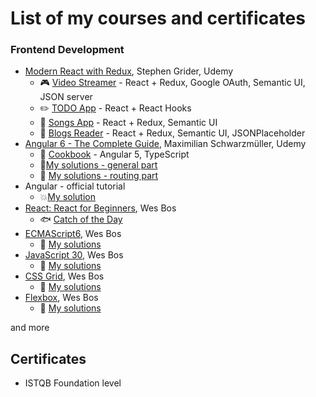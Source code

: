 # List of my courses and certificates

### Frontend Development
- [Modern React with Redux](https://www.udemy.com/share/100YAOBUAcc11bTHw=/), Stephen Grider, Udemy
   - :video_game: [Video Streamer](https://github.com/wroclawianka/video-streamer) -  React + Redux, Google OAuth, Semantic UI, JSON server
   - :pencil2: [TODO App](https://github.com/wroclawianka/react-hooks-todo-app) -  React + React Hooks
   - :musical_note: [Songs App](https://github.com/wroclawianka/songs-app) -  React + Redux, Semantic UI
   - :page_with_curl: [Blogs Reader](https://github.com/wroclawianka/blogs-reader) - React + Redux, Semantic UI, JSONPlaceholder
- [Angular 6 - The Complete Guide](https://www.udemy.com/share/100YzMBUAcc11bTHw=/), Maximilian Schwarzmüller, Udemy
   - :pizza: [Cookbook](https://github.com/wroclawianka/cookbook) - Angular 5, TypeScript
   - :book:[My solutions - general part](https://github.com/wroclawianka/angular-learning-udemy)
   - :link: [My solutions - routing part](https://github.com/wroclawianka/angular-learning-routing)
- Angular - official tutorial 
    - :boom:[My solution](https://github.com/wroclawianka/angular2.0_heroes-tutorial)
- [React: React for Beginners](https://reactforbeginners.com/), Wes Bos
   - :fish: [Catch of the Day](https://github.com/wroclawianka/catch-of-the-day_react-learning)
- [ECMAScript6](https://es6.io/), Wes Bos
   - :closed_book: [My solutions](https://github.com/wroclawianka/ES6-learning)
- [JavaScript 30](https://javascript30.com/), Wes Bos
   - :orange_book: [My solutions](https://github.com/wroclawianka/javaScript-learning)
- [CSS Grid](https://cssgrid.io/), Wes Bos
    - :blue_book: [My solutions](https://github.com/wroclawianka/css-tricks)
- [Flexbox](https://flexbox.io/), Wes Bos
    - :green_book: [My solutions](https://github.com/wroclawianka/css-tricks)

and more

## Certificates
- ISTQB Foundation level
